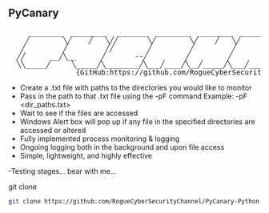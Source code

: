 PyCanary 
----------------------------
<pre>
     ________  ________   _______  ________  ________  ________  ________  ________
    ╱        ╲╱    ╱   ╲╱╱       ╲╱        ╲╱    ╱   ╲╱        ╲╱        ╲╱    ╱   ╲
   ╱         ╱         ╱╱        ╱         ╱         ╱         ╱         ╱         ╱
  ╱╱      __╱╲__      ╱       --╱         ╱         ╱         ╱        _╱╲__      ╱
  ╲╲_____╱     ╲_____╱╲________╱╲___╱____╱╲__╱_____╱╲___╱____╱╲____╱___╱   ╲_____╱
                {GitHub:https://github.com/RogueCyberSecurityChannel} </pre>


- Create a .txt file with paths to the directories you would like to monitor
- Pass in the path to that .txt file using the -pF command Example: -pF <dir_paths.txt> 
- Wait to see if the files are accessed
- Windows Alert box will pop up  if any file in the specified directories are accessed or altered
- Fully implemented process monitoring & logging
- Ongoing logging both in the  background and upon file access
- Simple, lightweight, and highly effective

-Testing stages... bear with me...

git clone
```sh
git clone https://github.com/RogueCyberSecurityChannel/PyCanary-Python-Canary-Token-Alternative
```
